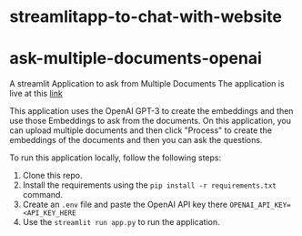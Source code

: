 # streamlitapp-to-chat-with-website

# ask-multiple-documents-openai
A streamlit Application to ask from Multiple Documents
The application is live at this [link](https://appapp-to-chat-with-website-jgbbb3u4q5hsfmzqbwpnrx.streamlit.app/)

This application uses the OpenAI GPT-3 to create the embeddings and then use those Embeddings to ask from the documents.
On this application, you can upload multiple documents and then click "Process" to create the embeddings of the documents and then you can ask the questions.

To run this application locally, follow the following steps:
1. Clone this repo.
2. Install the requirements using the `pip install -r requirements.txt` command.
3. Create an `.env` file and paste the OpenAI API key there `OPENAI_API_KEY=<API_KEY_HERE`
4. Use the `streamlit run app.py` to run the application.
